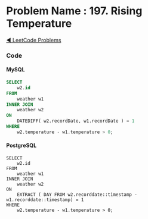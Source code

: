 # Problem Name : 197. Rising Temperature

[:arrow_backward: LeetCode Problems](../README.md)

### Code

#### MySQL

```sql
SELECT
	w2.id
FROM
	weather w1
INNER JOIN
	weather w2
ON
	DATEDIFF( w2.recordDate, w1.recordDate ) = 1
WHERE
	w2.temperature - w1.temperature > 0;
```

#### PostgreSQL

```
SELECT
	w2.id
FROM
	weather w1
INNER JOIN
	weather w2
ON
	EXTRACT ( DAY FROM w2.recorddate::timestamp - w1.recorddate::timestamp) = 1
WHERE
	w2.temperature - w1.temperature > 0;
```

